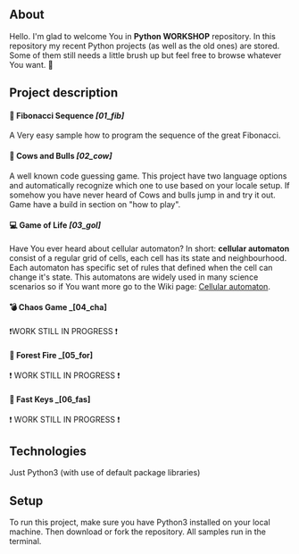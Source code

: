 ## About
Hello. I'm glad to welcome You in __Python WORKSHOP__ repository. In this repository my recent Python projects (as well as the old ones) are stored. Some of them still needs a little brush up but feel free to browse whatever You want. :eyes:

## Project description
#### :scroll: __Fibonacci Sequence__ _[01_fib]_
A Very easy sample how to program the sequence of the great Fibonacci. 

#### :cow2: __Cows and Bulls__ _[02_cow]_
A well known code guessing game. This project have two language options and automatically recognize which one to use based on your locale setup.
If somehow you have never heard of Cows and bulls jump in and try it out. Game have a build in section on "how to play".

#### :computer: __Game of Life__ _[03_gol]_
Have You ever heard about cellular automaton? In short: __cellular automaton__ consist of a regular grid of cells, each cell has its state and neighbourhood. Each automaton
has specific set of rules that defined when the cell can change it's state. This automatons are widely used in many science scenarios so if You want more go to the Wiki page: [Cellular automaton](https://en.wikipedia.org/wiki/Cellular_automaton).

#### :bomb: __Chaos Game__ _[04_cha]
:exclamation:WORK STILL IN PROGRESS :exclamation:

#### :evergreen_tree: __Forest Fire__ _[05_for]
:exclamation: WORK STILL IN PROGRESS :exclamation:

#### :running: __Fast Keys__ _[06_fas]
:exclamation: WORK STILL IN PROGRESS :exclamation:
	
## Technologies
Just Python3 (with use of default package libraries)
	
## Setup
To run this project, make sure you have Python3 installed on your local machine.
Then download or fork the repository. All samples run in the terminal.

